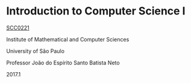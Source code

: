 # Introduction to Computer Science I
[SCC0221](https://uspdigital.usp.br/jupiterweb/obterDisciplina?sgldis=SCC0221)

Institute of Mathematical and Computer Sciences

University of São Paulo

Professor João do Espírito Santo Batista Neto

2017.1
